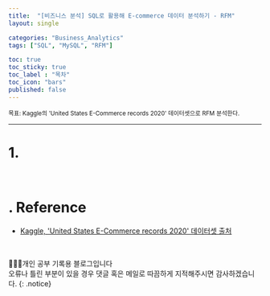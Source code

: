 ```yaml
---
title:  "[비즈니스 분석] SQL로 활용해 E-commerce 데이터 분석하기 - RFM"
layout: single

categories: "Business_Analytics"
tags: ["SQL", "MySQL", "RFM"]

toc: true
toc_sticky: true
toc_label : "목차"
toc_icon: "bars"
published: false
---
```


<small>목표: Kaggle의 'United States E-Commerce records 2020' 데이터셋으로 RFM 분석한다.</small>

***

# 1. 



<br>

# . Reference
- [Kaggle, 'United States E-Commerce records 2020' 데이터셋 출처](https://www.kaggle.com/datasets/ammaraahmad/us-ecommerce-record-2020)


<br>

👩🏻‍💻개인 공부 기록용 블로그입니다
<br>오류나 틀린 부분이 있을 경우 댓글 혹은 메일로 따끔하게 지적해주시면 감사하겠습니다.
{: .notice}